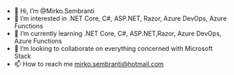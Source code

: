 - 👋 Hi, I’m @Mirko.Sembranti
- 👀 I’m interested in .NET Core, C#, ASP.NET, Razor, Azure DevOps, Azure Functions
- 🌱 I’m currently learning .NET Core, C#, ASP.NET,Razor, Azure DevOps, Azure Functions
- 💞️ I’m looking to collaborate on everything concerned with Microsoft Stack
- 📫 How to reach me  mirko.sembranti@hotmail.com

<!---
MirkoSembranti/MirkoSembranti is a ✨ special ✨ repository because its `README.md` (this file) appears on your GitHub profile.
You can click the Preview link to take a look at your changes.
--->
